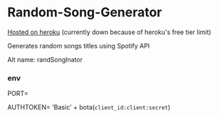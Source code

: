 # Random-Song-Generator
[Hosted on heroku](https://random-song-generator-akp.herokuapp.com/) (currently down because of heroku's free tier limit)

Generates random songs titles using Spotify API

Alt name: randSongInator

### env
PORT=

AUTHTOKEN= 'Basic' + bota(`client_id:client:secret`)
